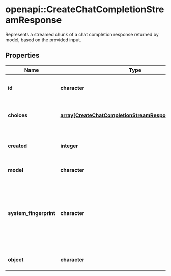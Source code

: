 # openapi::CreateChatCompletionStreamResponse

Represents a streamed chunk of a chat completion response returned by model, based on the provided input.

## Properties
Name | Type | Description | Notes
------------ | ------------- | ------------- | -------------
**id** | **character** | A unique identifier for the chat completion. Each chunk has the same ID. | 
**choices** | [**array[CreateChatCompletionStreamResponseChoicesInner]**](CreateChatCompletionStreamResponse_choices_inner.md) | A list of chat completion choices. Can be more than one if &#x60;n&#x60; is greater than 1. | 
**created** | **integer** | The Unix timestamp (in seconds) of when the chat completion was created. Each chunk has the same timestamp. | 
**model** | **character** | The model to generate the completion. | 
**system_fingerprint** | **character** | This fingerprint represents the backend configuration that the model runs with. Can be used in conjunction with the &#x60;seed&#x60; request parameter to understand when backend changes have been made that might impact determinism.  | [optional] 
**object** | **character** | The object type, which is always &#x60;chat.completion.chunk&#x60;. | [Enum: [chat.completion.chunk]] 


